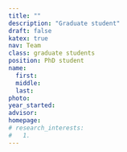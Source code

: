 ```yaml
---
title: ""
description: "Graduate student"
draft: false
katex: true
nav: Team
class: graduate students
position: PhD student
name: 
  first:
  middle:
  last:
photo: 
year_started: 
advisor: 
homepage: 
# research_interests:
#   1.
---
```

